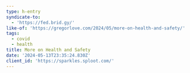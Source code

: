```yaml
---
type: h-entry
syndicate-to:
  - 'https://fed.brid.gy/'
like-of: 'https://gregorlove.com/2024/05/more-on-health-and-safety/'
tags:
  - covid
  - health
title: More on Health and Safety
date: '2024-05-13T23:35:24.830Z'
client_id: 'https://sparkles.sploot.com/'
---
```



